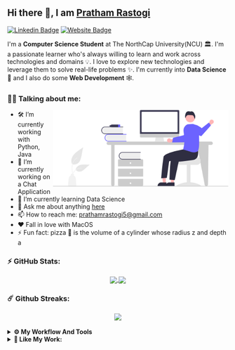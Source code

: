 ## Hi there 👋, I am [Pratham Rastogi](https://github.com/Pratham-r)
[![Linkedin Badge](https://img.shields.io/badge/-LinkedIn-0e76a8?style=flat-square&logo=Linkedin&logoColor=white)](https://www.linkedin.com/in/prathamrastogi/)
[![Website Badge](https://img.shields.io/badge/Website-3b5998?style=flat-square&logo=google-chrome&logoColor=white)](https://pratham-r.github.io/)

I'm a **Computer Science Student** at The NorthCap University(NCU) 🏛. I'm a passionate learner who's always willing to learn and work across technologies and domains 💡. I love to explore new technologies and leverage them to solve real-life problems ✨. I'm currently into **Data Science** 🤖 and I also do some **Web Development** 🕸️.

### 👨‍💻 Talking about me:
<img align="right" width="400" alt="" src="https://github.com/Pratham-R/Pratham-R/blob/main/undraw_hello_re_3evm.svg" />

- 🛠 I’m currently working with Python, Java
- 🔭 I’m currently working on a Chat Application
- 🌱 I’m currently learning Data Science
- 💬 Ask me about anything [here](https://github.com/Pratham-R/Pratham-R/discussions/1)
- 📫 How to reach me: prathamrastogi5@gmail.com
- ❤️ Fall in love with MacOS
- ⚡ Fun fact: pizza 🍕 is the volume of a cylinder whose radius z and depth a

### ⚡ GitHub Stats:

<div align="center">
<a href="https://github.com/Pratham-R">
  <img align="center" height="130em" src="https://github-readme-stats.vercel.app/api?username=Pratham-R&count_private=true&show_icons=true&theme=dark&hide=prs,issues&include_all_commits=true" />
</a>
<a href="https://github.com/Pratham-R">
  <img align="center" height="130em" src="https://github-readme-stats.vercel.app/api/top-langs/?username=Pratham-R&layout=compact&theme=dark&langs_count=6&exclude_repo=Deep-Learning-Specialization-Coursera,MachineLearning-StanfordOnline,CS50AI,kaggle,MLH-GHW-Video-Game&hide=html,Jupyter Notebook, makefile, css, makefile" />
</a>
</div>

### ☄️ Github Streaks:
<div align="center">
  <a href="https://github.com/Pratham-R">
    <img align="center" height="150em" src="http://github-readme-streak-stats.herokuapp.com?user=Pratham-R&theme=dark&date_format=M%20j%5B%2C%20Y%5D" />
  </a>
</div>

<br/>

<details> 
  <br />
  <summary><b>⚙️ My Workflow And Tools</b></summary>
    <ul>
      <li><b>OS:</b> MacOS Monterey v12.4</li>
      <li><b>Laptop: </b> Macook Air M1</li>
      <li><b>Browser: </b> FireFox </li>
      <li><b>Terminal: </b> Bash, ZSH </li>
      <li><b>Code Editor:</b> VSCode </li>
    </ul> 
</details>

<details> 
  <br/>
  <summary><b>🤝 Like My Work:</b></summary>
  <a href="https://www.buymeacoffee.com/prathamra" target="_blank"><img src="https://cdn.buymeacoffee.com/buttons/v2/default-yellow.png" alt="Buy Me A Coffee" height="60px" width="217px" >
  </a>
</details>

